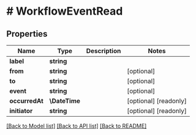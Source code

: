# # WorkflowEventRead

## Properties

Name | Type | Description | Notes
------------ | ------------- | ------------- | -------------
**label** | **string** |  |
**from** | **string** |  | [optional]
**to** | **string** |  | [optional]
**event** | **string** |  | [optional]
**occurredAt** | **\DateTime** |  | [optional] [readonly]
**initiator** | **string** |  | [optional] [readonly]

[[Back to Model list]](../../README.md#models) [[Back to API list]](../../README.md#endpoints) [[Back to README]](../../README.md)
